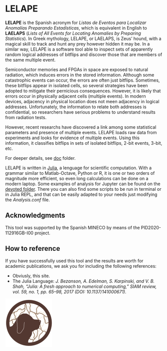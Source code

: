 # LELAPE

__LELAPE__ is the Spanish acronym for _Listas de Eventos para Localizar Anomalías Preparando Estadísticas_, which is equivalent in English to __LAELAPS__ (_Lists of All Events for Locating Anomalies by Preparing Statistics_). In Greek mythology, LELAPE, or LAELAPS, is Zeus’ hound, with a magical skill to track and hunt any prey however hidden it may be. In a similar way, LELAPE is a software tool able to inspect sets of apparently random logical addresses of bitflips and discover those that are members of the same multiple event.

Semiconductor memories and FPGAs in space are exposed to natural radiation, which induces errors in the stored information. Although some catastrophic events can occur, the errors are often just bitflips. Sometimes, these bitflips appear in isolated cells, so several strategies have been adopted to mitigate their pernicious consequences. However, it is likely that errors occur in physically adjacent cells (multiple events). In modern devices, adjacency in physical location does not meen adjacency in logical addresses. Unfortunately, the information to relate both addresses is confidential, so researchers have serious problems to understand results from radiation tests.

However, recent researchs have discovered a link among some statistical parameters and presence of multiple events. LELAPE loads raw data from experiments and looks for evidence of multiple events. Using this information, it classifies bitflips in sets of isolated bitflips, 2-bit events, 3-bit, etc. 

For deeper details, see [doc](https://github.com/fjfrancopelaez/LELAPE/tree/main/LELAPE/doc) folder.

LELAPE is written in [Julia](https://julialang.org), a lenguage for scientific computation. With a grammar similar to Matlab-Octave, Python or R, it is one or two orders of magnitude more efficient, so even long calculations can be done on a modern laptop.  Some examples of analysis for Jupyter can be found on the [devoted folder](https://github.com/fjfrancopelaez/LELAPE/tree/main/LELAPE/Jupyter). There you can also find some scripts to be run in terminal or in Julia REPL, and that can be easily adapted to your needs just modifying the _Analysis.conf_ file.

## Acknowledgments
This tool was supported by the Spanish MINECO by means of the PID2020-112916GB-I00 project.
## How to reference
If you have successfully used this tool and the results are worth for academic publications, we ask you for including the following references:

* Obviusly, this site.
* The Julia Language: _J. Bezanson, A. Edelman, S. Karpinski, and V. B. Shah, “Julia: A fresh
approach to numerical computing,” SIAM review, vol. 59, no. 1, pp. 65–98, 2017 (DOI: 10.1137/141000671)._

![LELAPE](LELAPE/doc/fig/LELAPE_LOGO_low.png)